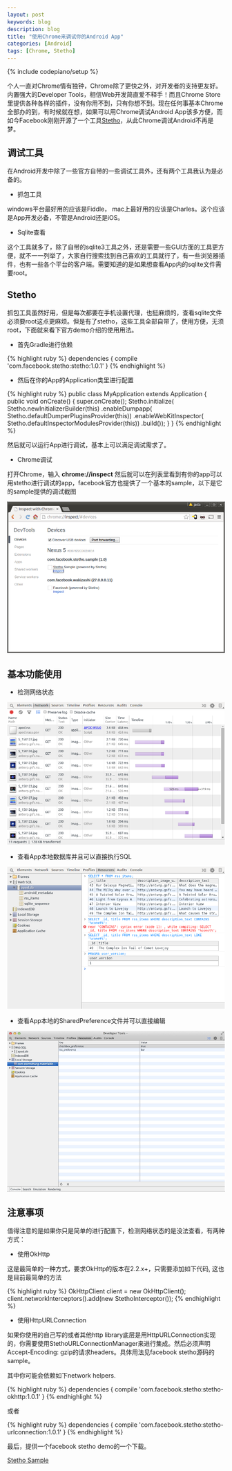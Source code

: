 ```yaml
---
layout: post
keywords: blog
description: blog
title: "使用Chrome来调试你的Android App"
categories: [Android]
tags: [Chrome, Stetho]
---
```

{% include codepiano/setup %}

个人一直对Chrome情有独钟，Chrome除了更快之外，对开发者的支持更友好。内置强大的Developer Tools，相信Web开发简直爱不释手！而且Chrome Store里提供各种各样的插件，没有你用不到，只有你想不到。现在任何事基本Chrome全部办的到，有时候就在想，如果可以用Chrome调试Android App该多方便，而如今Facebook刚刚开源了一个工具[Stetho](http://facebook.github.io/stetho/)，从此Chrome调试Android不再是梦。

## 调试工具

在Android开发中除了一些官方自带的一些调试工具外，还有两个工具我认为是必备的。

* 抓包工具

windows平台最好用的应该是Fiddle， mac上最好用的应该是Charles。这个应该是App开发必备，不管是Android还是iOS。

* Sqlite查看

这个工具就多了，除了自带的sqlite3工具之外，还是需要一些GUI方面的工具更方便，就不一一列举了，大家自行搜索找到自己喜欢的工具就行了，有一些浏览器插件，也有一些各个平台的客户端。需要知道的是如果想查看App内的sqlite文件需要root。

## Stetho

抓包工具虽然好用，但是每次都要在手机设置代理，也挺麻烦的，查看sqlite文件必须要root这点更麻烦。但是有了stetho，这些工具全部自带了，使用方便，无须root，下面就来看下官方demo介绍的使用用法。

* 首先Gradle进行依赖

{% highlight ruby %}
dependencies {
  compile 'com.facebook.stetho:stetho:1.0.1'
}
{% endhighlight %}

* 然后在你的App的Application类里进行配置

{% highlight ruby %}
public class MyApplication extends Application {
  public void onCreate() {
    super.onCreate();
    Stetho.initialize(
      Stetho.newInitializerBuilder(this)
        .enableDumpapp(
            Stetho.defaultDumperPluginsProvider(this))
        .enableWebKitInspector(
            Stetho.defaultInspectorModulesProvider(this))
        .build());
  }
}
{% endhighlight %}

然后就可以运行App进行调试，基本上可以满足调试需求了。

* Chrome调试

打开Chrome，输入 **chrome://inspect** 然后就可以在列表里看到有你的app可以用stetho进行调试的app，facebook官方也提供了一个基本的sample，以下是它的sample提供的调试截图

<img src="/image/stetho_inspect.png"/>

## 基本功能使用

* 检测网络状态

<img src="/image/inspector-network.png"/>

* 查看App本地数据库并且可以直接执行SQL

<img src="/image/inspector-sqlite.png"/>

* 查看App本地的SharedPreference文件并可以直接编辑

<img src="/image/inspect-local.png"/>


## 注意事项

值得注意的是如果你只是简单的进行配置下，检测网络状态的是没法查看，有两种方式：

* 使用OkHttp

这是最简单的一种方式，要求OkHttp的版本在2.2.x+，只需要添加如下代码, 这也是目前最简单的方法

{% highlight ruby %}
OkHttpClient client = new OkHttpClient();
client.networkInterceptors().add(new StethoInterceptor());
{% endhighlight %}

* 使用HttpURLConnection

如果你使用的自己写的或者其他http library底层是用HttpURLConnection实现的，你需要使用StethoURLConnectionManager来进行集成。然后必须声明Accept-Encoding: gzip的请求headers。具体用法见facebook stetho源码的sample。

其中你可能会依赖如下network helpers.

{% highlight ruby %}
dependencies {
  compile 'com.facebook.stetho:stetho-okhttp:1.0.1'
}
{% endhighlight %}

或者

{% highlight ruby %}
dependencies {
  compile 'com.facebook.stetho:stetho-urlconnection:1.0.1'
}
{% endhighlight %}

最后，提供一个facebook stetho demo的一个下载。

[Stetho Sample](https://github.com/stormzhang/stormzhang.github.com/blob/master/apk/stetho_sample.apk?raw=true)
